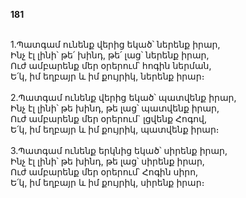 **181**

\
1.Պատգամ ունենք վերից եկած՝ ներենք իրար,\
Ինչ էլ լինի՝ թե՛ խինդ, թե՛ լաց՝ ներենք իրար,\
Ուժ ամբարենք մեր օրերում՝ հոգին ներման,\
Ե՛կ, իմ եղբայր և իմ քույրիկ, ներենք իրար։\
\
2.Պատգամ ունենք վերից եկած՝ պատվենք իրար,\
Ինչ էլ լինի՝ թե խինդ, թե լաց՝ պատվենք իրար,\
Ուժ ամբարենք մեր օրերում` լցվենք Հոգով,\
Ե՛կ, իմ եղբայր և իմ քույրիկ, պատվենք իրար։\
\
3.Պատգամ ունենք երկնից եկած՝ սիրենք իրար,\
Ինչ էլ լինի՝ թե խինդ, թե լաց՝ սիրենք իրար,\
Ուժ ամբարենք մեր օրերում՝ Հոգին սիրո,\
Ե՛կ, իմ եղբայր և իմ քույրիկ, սիրենք իրար։
